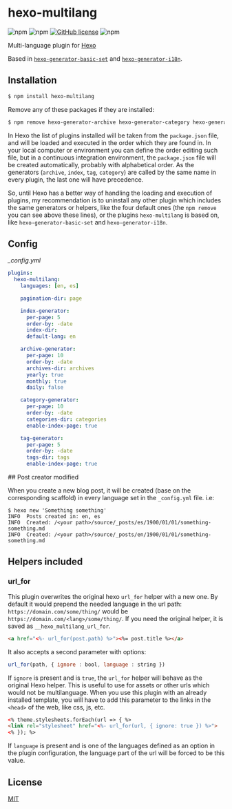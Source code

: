 # hexo-multilang

![npm](https://img.shields.io/npm/dt/hexo-multilang)
![npm](https://img.shields.io/npm/dw/hexo-multilang)
[![GitHub license](https://img.shields.io/github/license/neverbot/hexo-multilang)](https://github.com/neverbot/hexo-multilang/blob/master/license.md)
![npm](https://img.shields.io/npm/v/hexo-multilang)

Multi-language plugin for [Hexo](https://github.com/hexojs/hexo)

Based in [`hexo-generator-basic-set`](https://github.com/zyzyz/hexo-generator-basic-set) and [`hexo-generator-i18n`](https://github.com/Jamling/hexo-generator-i18n).

## Installation

``` bash
$ npm install hexo-multilang
```

Remove any of these packages if they are installed:
``` bash
$ npm remove hexo-generator-archive hexo-generator-category hexo-generator-index hexo-generator-tag hexo-generator-basic-set hexo-generator-i18n
```


In Hexo the list of plugins installed will be taken from the `package.json` file, and will be loaded and executed in the order which they are found in. In your local computer or environment you can define the order editing such file, but in a continuous integration environment, the `package.json` file will be created automatically, probably with alphabetical order. As the generators (`archive`, `index`, `tag`, `category`) are called by the same name in every plugin, the last one will have precedence.

So, until Hexo has a better way of handling the loading and execution of plugins, my recommendation is to uninstall any other plugin which includes the same generators or helpers, like the four default ones (the `npm remove` you can see above these lines), or the plugins `hexo-multilang` is based on, like `hexo-generator-basic-set` and `hexo-generator-i18n`.


## Config

*_config.yml*
``` yaml
plugins:
  hexo-multilang:
    languages: [en, es]  

    pagination-dir: page

    index-generator:
      per-page: 5
      order-by: -date
      index-dir: 
      default-lang: en

    archive-generator:
      per-page: 10
      order-by: -date
      archives-dir: archives
      yearly: true
      monthly: true
      daily: false

    category-generator:
      per-page: 10
      order-by: -date
      categories-dir: categories
      enable-index-page: true

    tag-generator:
      per-page: 5
      order-by: -date
      tags-dir: tags
      enable-index-page: true
```

## Post creator modified

When you create a new blog post, it will be created (base on the corresponding scaffold) in every language set in the `_config.yml` file. i.e:

```
$ hexo new 'Something something'
INFO  Posts created in: en, es
INFO  Created: /<your path>/source/_posts/es/1900/01/01/something-something.md
INFO  Created: /<your path>/source/_posts/en/1900/01/01/something-something.md
```

## Helpers included

### url_for

This plugin overwrites the original hexo `url_for` helper with a new one. By default it would prepend the needed language in the url path:  `https://domain.com/some/thing/` would be `https://domain.com/<lang>/some/thing/`.
If you need the original helper, it is saved as `__hexo_multilang_url_for`.

``` html
<a href="<%- url_for(post.path) %>"><%= post.title %></a>
```

It also accepts a second parameter with options:
``` js
url_for(path, { ignore : bool, language : string })
```
If `ignore` is present and is `true`, the `url_for` helper will behave as the original Hexo helper. This is useful to use for assets or other urls which would not be multilanguage. When you use this plugin with an already installed template, you will have to add this parameter to the links in the `<head>` of the web, like css, js, etc.

``` html
<% theme.stylesheets.forEach(url => { %>
<link rel="stylesheet" href="<%- url_for(url, { ignore: true }) %>">
<% }); %>
```

If `language` is present and is one of the languages defined as an option in the plugin configuration, the language part of the url will be forced to be this value.


## License

[MIT](https://opensource.org/licenses/MIT)
